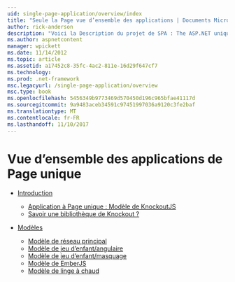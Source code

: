```yaml
---
uid: single-page-application/overview/index
title: "Seule la Page vue d’ensemble des applications | Documents Microsoft"
author: rick-anderson
description: "Voici la Description du projet de SPA : The ASP.NET unique Page Application (SPA) est une nouvelle fonctionnalité dans MVC 4 Bêta. Il fournit une meilleure de bout en bout e..."
ms.author: aspnetcontent
manager: wpickett
ms.date: 11/14/2012
ms.topic: article
ms.assetid: a17452c8-35fc-4ac2-811e-16d29f647cf7
ms.technology: 
ms.prod: .net-framework
msc.legacyurl: /single-page-application/overview
msc.type: book
ms.openlocfilehash: 5456349b9773469d570450d196c965bfae41117d
ms.sourcegitcommit: 9a9483aceb34591c97451997036a9120c3fe2baf
ms.translationtype: MT
ms.contentlocale: fr-FR
ms.lasthandoff: 11/10/2017
---
```

<a name="single-page-application-overview"></a>Vue d’ensemble des applications de Page unique
====================
- [Introduction](introduction/index.md)

    - [Application à Page unique : Modèle de KnockoutJS](introduction/knockoutjs-template.md)
    - [Savoir une bibliothèque de Knockout ?](introduction/other-libraries.md)
- [Modèles](templates/index.md)

    - [Modèle de réseau principal](templates/backbonejs-template.md)
    - [Modèle de jeu d’enfant/angulaire](templates/breezeangular-template.md)
    - [Modèle de jeu d’enfant/masquage](templates/breezeknockout-template.md)
    - [Modèle de EmberJS](templates/emberjs-template.md)
    - [Modèle de linge à chaud](templates/hottowel-template.md)
